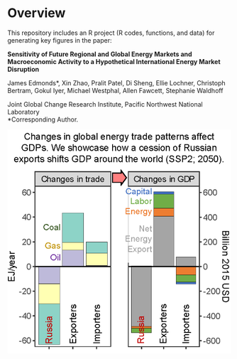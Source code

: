 # Overview

This repository includes an R project (R codes, functions, and data) for generating key figures in the paper:

**Sensitivity of Future Regional and Global Energy Markets and Macroeconomic Activity to a Hypothetical International Energy Market Disruption**  

James Edmonds*, Xin Zhao, Pralit Patel, Di Sheng, Ellie Lochner, Christoph Bertram, Gokul Iyer, Michael Westphal, Allen Fawcett, Stephanie Waldhoff

Joint Global Change Research Institute, Pacific Northwest National Laboratory  
*Corresponding Author.


![Image](output/iscience/iScience_Graphic_Abstract-V4.png)
